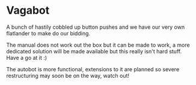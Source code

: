 # Vagabot
A bunch of hastily cobbled up button pushes and we have our very own flatlander to make do our bidding.

The manual does not work out the box but it can be made to work, 
a more dedicated solution will be made available but this really isn't hard stuff. Have a go at it :)

The autobot is more functional, extensions to it are planned so severe restructuring may soon be on the way, watch out!


